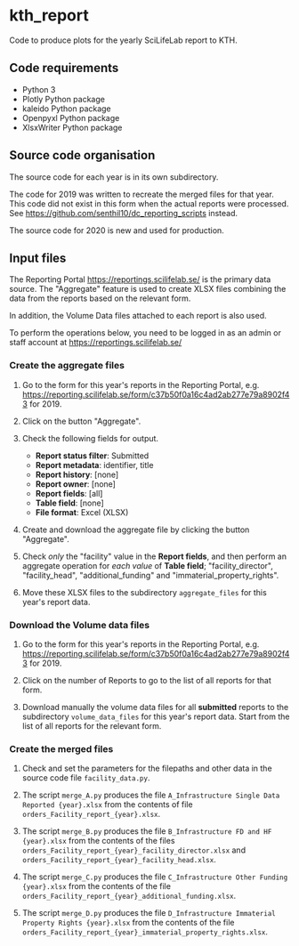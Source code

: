 # kth_report

Code to produce plots for the yearly SciLifeLab report to KTH.

## Code requirements

- Python 3
- Plotly Python package
- kaleido Python package
- Openpyxl Python package
- XlsxWriter Python package

## Source code organisation

The source code for each year is in its own subdirectory.

The code for 2019 was written to recreate the merged files for that year.
This code did not exist in this form when the actual reports were processed.
See https://github.com/senthil10/dc_reporting_scripts instead.

The source code for 2020 is new and used for production.

## Input files

The Reporting Portal https://reportings.scilifelab.se/ is the primary
data source. The "Aggregate" feature is used to create XLSX files
combining the data from the reports based on the relevant form.

In addition, the Volume Data files attached to each report is also used.

To perform the operations below, you need to be logged in as an admin
or staff account at https://reportings.scilifelab.se/

### Create the aggregate files

1. Go to the form for this year's reports in the Reporting Portal, e.g.
   https://reporting.scilifelab.se/form/c37b50f0a16c4ad2ab277e79a8902f43
   for 2019.

2. Click on the button "Aggregate".

3. Check the following fields for output.
   - **Report status filter**: Submitted
   - **Report metadata**: identifier, title
   - **Report history**: [none]
   - **Report owner**: [none]
   - **Report fields**: [all]
   - **Table field**: [none]
   - **File format**: Excel (XLSX)

4. Create and download the aggregate file by clicking the button "Aggregate".

5. Check *only* the "facility" value in the **Report fields**, and then
   perform an aggregate operation for *each value* of **Table field**;
   "facility_director", "facility_head", "additional_funding" and
   "immaterial_property_rights".

6. Move these XLSX files to the subdirectory `aggregate_files` for
   this year's report data.

### Download the Volume data files

1. Go to the form for this year's reports in the Reporting Portal, e.g.
   https://reporting.scilifelab.se/form/c37b50f0a16c4ad2ab277e79a8902f43
   for 2019.

2. Click on the number of Reports to go to the list of all reports for
   that form.

3. Download manually the volume data files for all **submitted** reports
   to the subdirectory `volume_data_files` for this year's report
   data. Start from the list of all reports for the relevant form.

### Create the merged files

1. Check and set the parameters for the filepaths and other data in
   the source code file `facility_data.py`.

2. The script `merge_A.py` produces the file
   `A_Infrastructure Single Data Reported {year}.xlsx` from the
   contents of file `orders_Facility_report_{year}.xlsx`.

3. The script `merge_B.py` produces the file
   `B_Infrastructure FD and HF {year}.xlsx` from the contents of the
   files `orders_Facility_report_{year}_facility_director.xlsx` and
   `orders_Facility_report_{year}_facility_head.xlsx`.

4. The script `merge_C.py` produces the file
   `C_Infrastructure Other Funding {year}.xlsx` from the contents of
   the file `orders_Facility_report_{year}_additional_funding.xlsx`.

5. The script `merge_D.py` produces the file
   `D_Infrastructure Immaterial Property Rights {year}.xlsx` from the
   contents of the file
   `orders_Facility_report_{year}_immaterial_property_rights.xlsx`.

